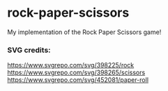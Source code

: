 # rock-paper-scissors
My implementation of the Rock Paper Scissors game!

### SVG credits: 
https://www.svgrepo.com/svg/398225/rock
https://www.svgrepo.com/svg/398265/scissors
https://www.svgrepo.com/svg/452081/paper-roll
